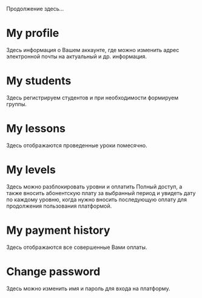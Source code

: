 Продолжение здесь…

# My profile
Здесь информация о Вашем аккаунте, где можно изменить адрес электронной почты на актуальный и др. информация.

# My students
Здесь регистрируем студентов и при необходимости формируем группы.

# My lessons
Здесь отображаются проведенные уроки помесячно.

# My levels
Здесь можно разблокировать уровни и оплатить Полный доступ, а также вносить абонентскую плату за выбранный период и увидеть дату по каждому уровню, когда нужно вносить последующую оплату для продолжения пользования платформой.

# My payment history
Здесь отображаются все совершенные Вами оплаты.

# Change password
Здесь можно изменить имя и пароль для входа на платформу.
